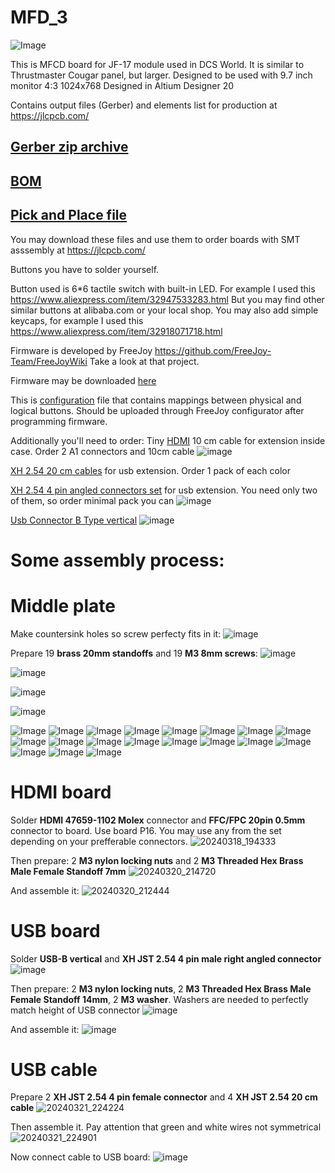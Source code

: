 # MFD_3
![Image](https://github.com/godor2008/MFD_3/blob/small_buttons/MFD/Image/small_buttons.jpg)

This is MFCD board for JF-17 module used in DCS World. It is similar to Thrustmaster Cougar panel, but larger. Designed to be used with 9.7 inch monitor 4:3 1024x768
Designed in Altium Designer 20

Contains output files (Gerber) and elements list for production at https://jlcpcb.com/

[Gerber zip archive](https://github.com/godor2008/MFD_3/blob/small_buttons/MFD/Project%20Outputs%20for%20Mfd3/Project%20Outputs%20for%20Mfd3.zip)
---------------
[BOM](https://github.com/godor2008/MFD_3/blob/small_buttons/MFD/Project%20Outputs%20for%20Mfd3/Bill%20of%20Materials-Mfd3.xlsx)
-------------
[Pick and Place file](https://github.com/godor2008/MFD_3/blob/small_buttons/MFD/Project%20Outputs%20for%20Mfd3/Pick%20Place%20for%20Mfd3.csv)
-----------
You may download these files and use them to order boards with SMT asssembly at https://jlcpcb.com/

Buttons you have to solder yourself.

Button used is 6*6 tactile switch with built-in LED. For example I used this https://www.aliexpress.com/item/32947533283.html
But you may find other similar buttons at alibaba.com or your local shop.
You may also add simple keycaps, for example I used this https://www.aliexpress.com/item/32918071718.html

Firmware is developed by FreeJoy https://github.com/FreeJoy-Team/FreeJoyWiki
Take a look at that project. 

Firmware may be downloaded [here](https://github.com/godor2008/MFD_3/blob/small_buttons/MFD/Firmware/FreeJoy_v1_7_1b3.hex)

This is [configuration](https://github.com/godor2008/MFD_3/blob/small_buttons/MFD/Firmware/new_FreeJoyLeft.cfg) file that contains mappings between physical and logical buttons. Should be uploaded through FreeJoy configurator after programming firmware.

Additionally you'll need to order:
Tiny [HDMI](https://vi.aliexpress.com/item/33057698628.html) 10 cm cable for extension inside case. Order 2 A1 connectors and 10cm cable
![image](https://github.com/godor2008/MFD_3/assets/1040630/173b196d-916a-4216-9e6a-b11b741dd1af)

[XH 2.54 20 cm cables](https://vi.aliexpress.com/item/1005002160765607.html) for usb extension. Order 1 pack of each color

[XH 2.54 4 pin angled connectors set](https://vi.aliexpress.com/item/4000029752260.html) for usb extension. You need only two of them, so order minimal pack you can
![image](https://github.com/godor2008/MFD_3/assets/1040630/b1e457af-7536-40e4-b954-ec63185189ee)

[Usb Connector B Type vertical](https://vi.aliexpress.com/item/32947971157.html)
![image](https://github.com/godor2008/MFD_3/assets/1040630/5e891ae7-79d2-415f-b64a-cc2c8a94e054)





# Some assembly process:

# Middle plate
Make countersink holes so screw perfecty fits in it:
![image](https://github.com/godor2008/MFD_3/assets/1040630/c6b313ae-16f2-4fa6-8e5a-dd94683cdaaf)

Prepare 19 **brass 20mm standoffs** and 19 **M3 8mm screws**:
![image](https://github.com/godor2008/MFD_3/assets/1040630/30bbc73b-e3de-4bdf-82d5-37a4c2673435)

![image](https://github.com/godor2008/MFD_3/assets/1040630/4c4778ec-4bcc-4461-99d4-3b523ac12dd3)

![image](https://github.com/godor2008/MFD_3/assets/1040630/f4dcfc7c-a225-43a4-adcb-48c940849672)

![image](https://github.com/godor2008/MFD_3/assets/1040630/8f3b9fde-597b-4e88-ace9-6cad563f495e)






![Image](https://github.com/godor2008/MFD_3/blob/small_buttons/Images/1.jpg)
![Image](https://github.com/godor2008/MFD_3/blob/small_buttons/Images/2.jpg)
![Image](https://github.com/godor2008/MFD_3/blob/small_buttons/Images/3.jpg)
![Image](https://github.com/godor2008/MFD_3/blob/small_buttons/Images/4.jpg)
![Image](https://github.com/godor2008/MFD_3/blob/small_buttons/Images/5.jpg)
![Image](https://github.com/godor2008/MFD_3/blob/small_buttons/Images/6.jpg)
![Image](https://github.com/godor2008/MFD_3/blob/small_buttons/Images/7.jpg)
![Image](https://github.com/godor2008/MFD_3/blob/small_buttons/Images/8.jpg)
![Image](https://github.com/godor2008/MFD_3/blob/small_buttons/Images/9.jpg)
![Image](https://github.com/godor2008/MFD_3/blob/small_buttons/Images/10.jpg)
![Image](https://github.com/godor2008/MFD_3/blob/small_buttons/Images/11.jpg)
![Image](https://github.com/godor2008/MFD_3/blob/small_buttons/Images/12.jpg)
![Image](https://github.com/godor2008/MFD_3/blob/small_buttons/Images/13.jpg)
![Image](https://github.com/godor2008/MFD_3/blob/small_buttons/Images/14.jpg)
![Image](https://github.com/godor2008/MFD_3/blob/small_buttons/Images/15.jpg)
![Image](https://github.com/godor2008/MFD_3/blob/small_buttons/Images/16.jpg)
![Image](https://github.com/godor2008/MFD_3/blob/small_buttons/Images/17.jpg)
![Image](https://github.com/godor2008/MFD_3/blob/small_buttons/Images/18.jpg)
![Image](https://github.com/godor2008/MFD_3/blob/small_buttons/Images/19.jpg)

# HDMI board
Solder **HDMI 47659-1102 Molex** connector and **FFC/FPC 20pin 0.5mm** connector to board. Use board P16. You may use any from the set depending on your prefferable connectors.
![20240318_194333](https://github.com/godor2008/MFD_3/assets/1040630/582cd13c-38ed-4669-8924-e5e7b32522d2)

Then prepare:
2 **M3 nylon locking nuts** and 2 **M3 Threaded Hex Brass Male Female Standoff 7mm**
![20240320_214720](https://github.com/godor2008/MFD_3/assets/1040630/60fbdf5e-7507-4745-a043-6cb139f78a28)

And assemble it:
![20240320_212444](https://github.com/godor2008/MFD_3/assets/1040630/1f68242c-530f-41b7-8fcf-dabf474bb29f)

# USB board
Solder **USB-B vertical** and **XH JST 2.54 4 pin male right angled connector**
![image](https://github.com/godor2008/MFD_3/assets/1040630/d5dbbd9d-60c8-45d6-afd0-b7f21dc5c638)

Then prepare:
2 **M3 nylon locking nuts**, 2 **M3 Threaded Hex Brass Male Female Standoff 14mm**, 2 **M3 washer**. Washers are needed to perfectly match height of USB connector
![image](https://github.com/godor2008/MFD_3/assets/1040630/1d336fee-7463-4753-b97d-260d3659b9c4)

And assemble it:
![image](https://github.com/godor2008/MFD_3/assets/1040630/5c7c7a5b-8d20-4427-ae99-c572f131d0af)

# USB cable
Prepare 2 **XH JST 2.54 4 pin female connector** and 4 **XH JST 2.54 20 cm cable**
![20240321_224224](https://github.com/godor2008/MFD_3/assets/1040630/f0f27c17-81c7-445b-afd2-94a185c74f62)

Then assemble it. Pay attention that green and white wires not symmetrical
![20240321_224901](https://github.com/godor2008/MFD_3/assets/1040630/ea61a222-f7c9-44fc-8069-09cbf0b823e0)

Now connect cable to USB board:
![image](https://github.com/godor2008/MFD_3/assets/1040630/f8eb0d91-fd96-4ca6-bd59-a634d54a4519)
